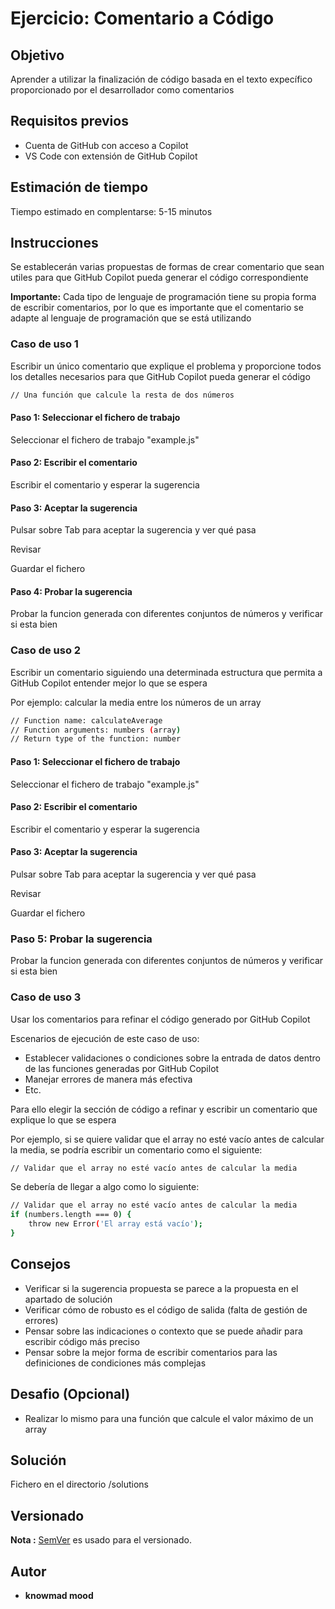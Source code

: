 # Ejercicio: Comentario a Código

## Objetivo

Aprender a utilizar la finalización de código basada en el texto expecífico proporcionado por el desarrollador como comentarios

## Requisitos previos

- Cuenta de GitHub con acceso a Copilot
- VS Code con extensión de GitHub Copilot

## Estimación de tiempo

Tiempo estimado en complentarse: 5-15 minutos

## Instrucciones

Se establecerán varias propuestas de formas de crear comentario que sean utiles para que GitHub Copilot pueda generar el código correspondiente

**Importante:** Cada tipo de lenguaje de programación tiene su propia forma de escribir comentarios, por lo que es importante que el comentario se adapte al lenguaje de programación que se está utilizando

### Caso de uso 1

Escribir un único comentario que explique el problema y proporcione todos los detalles necesarios para que GitHub Copilot pueda generar el código

```bash
// Una función que calcule la resta de dos números
```

#### Paso 1: Seleccionar el fichero de trabajo

Seleccionar el fichero de trabajo "example.js"

#### Paso 2: Escribir el comentario

Escribir el comentario y esperar la sugerencia

#### Paso 3: Aceptar la sugerencia

Pulsar sobre Tab para aceptar la sugerencia y ver qué pasa

Revisar

Guardar el fichero

#### Paso 4: Probar la sugerencia

Probar la funcion generada con diferentes conjuntos de números y verificar si esta bien

### Caso de uso 2

Escribir un comentario siguiendo una determinada estructura que permita a GitHub Copilot entender mejor lo que se espera

Por ejemplo: calcular la media entre los números de un array

```bash
// Function name: calculateAverage
// Function arguments: numbers (array)
// Return type of the function: number
```

#### Paso 1: Seleccionar el fichero de trabajo

Seleccionar el fichero de trabajo "example.js"

#### Paso 2: Escribir el comentario

Escribir el comentario y esperar la sugerencia

#### Paso 3: Aceptar la sugerencia

Pulsar sobre Tab para aceptar la sugerencia y ver qué pasa

Revisar

Guardar el fichero

### Paso 5: Probar la sugerencia

Probar la funcion generada con diferentes conjuntos de números y verificar si esta bien

### Caso de uso 3

Usar los comentarios para refinar el código generado por GitHub Copilot

Escenarios de ejecución de este caso de uso:

* Establecer validaciones o condiciones sobre la entrada de datos dentro de las funciones generadas por GitHub Copilot
* Manejar errores de manera más efectiva
* Etc.

Para ello elegir la sección de código a refinar y escribir un comentario que explique lo que se espera

Por ejemplo, si se quiere validar que el array no esté vacío antes de calcular la media, se podría escribir un comentario como el siguiente:

```bash
// Validar que el array no esté vacío antes de calcular la media
```

Se debería de llegar a algo como lo siguiente:

```bash
// Validar que el array no esté vacío antes de calcular la media
if (numbers.length === 0) {
    throw new Error('El array está vacío');
}
```


## Consejos

- Verificar si la sugerencia propuesta se parece a la propuesta en el apartado de solución
- Verificar cómo de robusto es el código de salida (falta de gestión de errores)
- Pensar sobre las indicaciones o contexto que se puede añadir para escribir código más preciso
- Pensar sobre la mejor forma de escribir comentarios para las definiciones de condiciones más complejas

## Desafio (Opcional)

- Realizar lo mismo para una función que calcule el valor máximo de un array

## Solución

Fichero en el directorio /solutions

## Versionado

**Nota :** [SemVer](http://semver.org/) es usado para el versionado.

## Autor

* **knowmad mood**